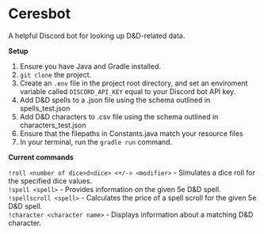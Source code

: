 # Ceresbot

A helpful Discord bot for looking up D&D-related data.

**Setup**

1. Ensure you have Java and Gradle installed.
2. `git clone` the project.
3. Create an `.env` file in the project root directory, and set an enviroment variable called `DISCORD_API_KEY` equal to your Discord bot API key. 
4. Add D&D spells to a .json file using the schema outlined in spells_test.json
5. Add D&D characters to .csv file using the schema outlined in characters_test.json
6. Ensure that the filepaths in Constants.java match your resource files
7. In your terminal, run the `gradle run` command.

**Current commands**
      
`!roll <number of dice>d<dice> <+/-> <modifier>` - Simulates a dice roll for the specified dice values.    
`!spell <spell>` - Provides information on the given 5e D&D spell.  
`!spellscroll <spell>` - Calculates the price of a spell scroll for the given 5e D&D spell.  
`!character <character name>` - Displays information about a matching D&D character.
